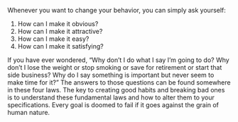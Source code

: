 Whenever you want to change your behavior, you can simply ask
yourself:

1. How can I make it obvious?
2. How can I make it attractive?
3. How can I make it easy?
4. How can I make it satisfying?

If you have ever wondered, “Why don’t I do what I say I’m going to
do? Why don’t I lose the weight or stop smoking or save for retirement
or start that side business? Why do I say something is important but
never seem to make time for it?” The answers to those questions can
be found somewhere in these four laws. The key to creating good
habits and breaking bad ones is to understand these fundamental laws
and how to alter them to your specifications. Every goal is doomed to
fail if it goes against the grain of human nature.